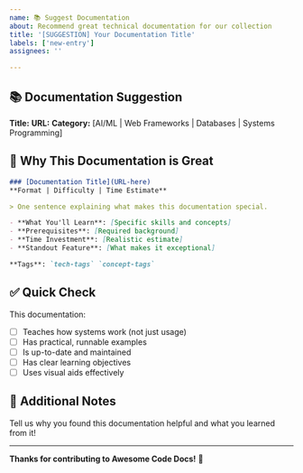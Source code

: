```yaml
---
name: 📚 Suggest Documentation
about: Recommend great technical documentation for our collection
title: '[SUGGESTION] Your Documentation Title'
labels: ['new-entry']
assignees: ''

---
```


## 📚 Documentation Suggestion

**Title:** 
**URL:** 
**Category:** [AI/ML | Web Frameworks | Databases | Systems Programming]

## 📝 Why This Documentation is Great

```markdown
### [Documentation Title](URL-here)
**Format | Difficulty | Time Estimate**

> One sentence explaining what makes this documentation special.

- **What You'll Learn**: [Specific skills and concepts]
- **Prerequisites**: [Required background]
- **Time Investment**: [Realistic estimate]  
- **Standout Feature**: [What makes it exceptional]

**Tags**: `tech-tags` `concept-tags`
```

## ✅ Quick Check

This documentation:
- [ ] Teaches how systems work (not just usage)
- [ ] Has practical, runnable examples
- [ ] Is up-to-date and maintained
- [ ] Has clear learning objectives
- [ ] Uses visual aids effectively

## 💬 Additional Notes

Tell us why you found this documentation helpful and what you learned from it!

---

**Thanks for contributing to Awesome Code Docs!** 🚀